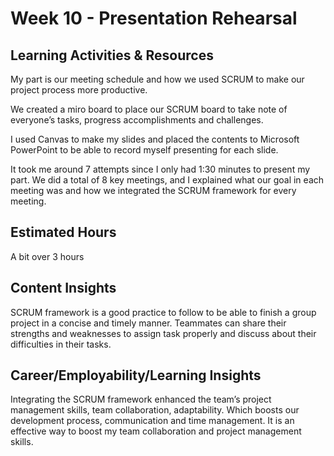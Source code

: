 # Week 10 - Presentation Rehearsal

## Learning Activities & Resources
My part is our meeting schedule and how we used SCRUM to make our project process more productive.

We created a miro board to place our SCRUM board to take note of everyone’s tasks, progress accomplishments and challenges.

I used Canvas to make my slides and placed the contents to Microsoft PowerPoint to be able to record myself presenting for each slide.

It took me around 7 attempts since I only had 1:30 minutes to present my part. We did a total of 8 key meetings, and I explained what our goal in each meeting was and how we integrated the SCRUM framework for every meeting.

## Estimated Hours
A bit over 3 hours

## Content Insights
SCRUM framework is a good practice to follow to be able to finish a group project in a concise and timely manner. Teammates can share their strengths and weaknesses to assign task properly and discuss about their difficulties in their tasks.

## Career/Employability/Learning Insights
Integrating the SCRUM framework enhanced the team’s project management skills, team collaboration, adaptability. Which boosts our development process, communication and time management. It is an effective way to boost my team collaboration and project management skills.
